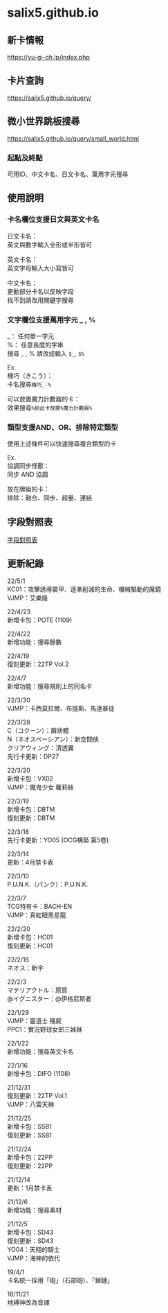 # salix5.github.io

## 新卡情報
<https://yu-gi-oh.jp/index.php>

## 卡片查詢
<https://salix5.github.io/query/>

## 微小世界跳板搜尋
<https://salix5.github.io/query/small_world.html>

### 起點及終點
可用ID、中文卡名、日文卡名、萬用字元搜尋

## 使用說明

### 卡名欄位支援日文與英文卡名  
日文卡名：  
英文與數字輸入全形或半形皆可

英文卡名：  
英文字母輸入大小寫皆可

中文卡名：  
更動部分卡名以反映字段  
找不到請改用關鍵字搜尋


### 文字欄位支援萬用字元 \_ , %  
\_： 任何單一字元  
%： 任意長度的字串  
搜尋 \_ , % 請改成輸入 `$_`, `$%`

Ex.  
機巧（きこう）：  
卡名搜尋`機巧_-%`

可以放置魔力計數器的卡：  
效果搜尋`%給此卡放置%魔力計數器%`

### 類型支援AND、OR、排除特定類型
使用上述條件可以快速搜尋複合類型的卡

Ex.  
協調同步怪獸：  
同步 AND 協調  

放在牌組的卡：  
排除：融合、同步、超量、連結  

## 字段對照表
[字段對照表](https://docs.google.com/spreadsheets/d/1W-PvJDVEdpd-A8EYSRjPcWoKQwqSqytm9Arx0xZvMjs/edit?usp=sharing)

## 更新紀錄
22/5/1  
KC01：攻擊誘導裝甲、逐漸削減的生命、機械驅動的魔鏡  
VJMP：艾樂隆  

22/4/23  
新增卡包：POTE (1109)  

22/4/22  
新增功能：搜尋餘數  

22/4/19  
復刻更新：22TP Vol.2  

22/4/7  
新增功能：搜尋規則上的同名卡  

22/3/30  
VJMP：卡西莫拉爾、布提斯、馬達暴徒  

22/3/28  
C（コクーン）：繭狀體  
N（ネオスペーシアン）：新空間俠  
クリアウィング：清透翼  
先行卡更新：DP27  

22/3/20  
新增卡包：VX02  
VJMP：魔鬼少女 蘿莉絲  

22/3/19  
新增卡包：DBTM  
復刻更新：DBTM  

22/3/18  
先行卡更新：YO05 (OCG構築 第5卷)  

22/3/14  
更新：4月禁卡表  

22/3/10  
P.U.N.K.（パンク）：P.U.N.K.  

22/3/7  
TCG特有卡：BACH-EN  
VJMP：真紅眼黑星龍

22/2/20  
新增卡包：HC01  
復刻更新：HC01  

22/2/16  
ネオス：新宇  

22/2/3  
マテリアクトル：原質  
@イグニスター：@伊格尼斯者  

22/1/29  
VJMP：靈道士 殭屍  
PPC1：實況野球女郎三姊妹

22/1/22  
新增功能：搜尋英文卡名

22/1/16  
新增卡包：DIFO (1108)

21/12/31  
復刻更新：22TP Vol.1  
VJMP：八雷天神  

21/12/25  
新增卡包：SSB1  
復刻更新：SSB1  

21/12/24  
新增卡包：22PP  
復刻更新：22PP  

21/12/14  
更新：1月禁卡表  

21/12/6  
新增功能：搜尋素材

21/12/5  
新增卡包：SD43  
復刻更新：SD43  
YO04：天翔的騎士  
VJMP：海神的依代  

19/4/1  
卡名統一採用「砲」（石部砲）、「鎖鏈」

18/11/21  
地縛神改為音譯
